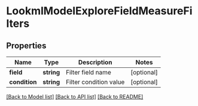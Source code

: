# LookmlModelExploreFieldMeasureFilters

## Properties
Name | Type | Description | Notes
------------ | ------------- | ------------- | -------------
**field** | **string** | Filter field name | [optional] 
**condition** | **string** | Filter condition value | [optional] 

[[Back to Model list]](../README.md#documentation-for-models) [[Back to API list]](../README.md#documentation-for-api-endpoints) [[Back to README]](../README.md)


